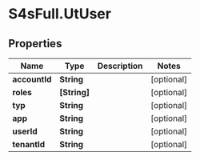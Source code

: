# S4sFull.UtUser

## Properties
Name | Type | Description | Notes
------------ | ------------- | ------------- | -------------
**accountId** | **String** |  | [optional] 
**roles** | **[String]** |  | [optional] 
**typ** | **String** |  | [optional] 
**app** | **String** |  | [optional] 
**userId** | **String** |  | [optional] 
**tenantId** | **String** |  | [optional] 


